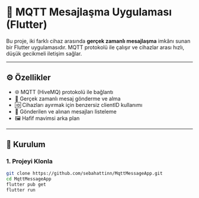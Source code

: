 # 💬 MQTT Mesajlaşma Uygulaması (Flutter)

Bu proje, iki farklı cihaz arasında **gerçek zamanlı mesajlaşma** imkânı sunan bir Flutter uygulamasıdır. MQTT protokolü ile çalışır ve cihazlar arası hızlı, düşük gecikmeli iletişim sağlar.

---

## ⚙️ Özellikler

- 🌐 MQTT (HiveMQ) protokolü ile bağlantı
- 💬 Gerçek zamanlı mesaj gönderme ve alma
- 🆔 Cihazları ayırmak için benzersiz clientID kullanımı
- 📝 Gönderilen ve alınan mesajları listeleme
- 🖼️ Hafif mavimsi arka plan

---

## 🔧 Kurulum

### 1. Projeyi Klonla
```bash
git clone https://github.com/sebahattinn/MqttMessageApp.git
cd MqttMessageApp
flutter pub get
flutter run
